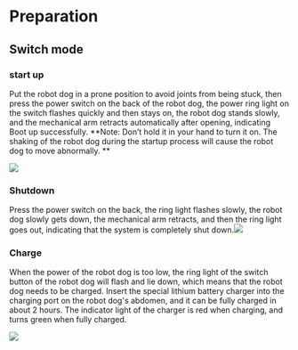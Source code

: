 ﻿---
sidebar_position: 7
sidebar_label: Preparation
---

# Preparation

## Switch mode

### start up

Put the robot dog in a prone position to avoid joints from being stuck, then press the power switch on the back of the robot dog, the power ring light on the switch flashes quickly and then stays on, the robot dog stands slowly, and the mechanical arm retracts automatically after opening, indicating Boot up successfully. **Note: Don’t hold it in your hand to turn it on. The shaking of the robot dog during the startup process will cause the robot dog to move abnormally. **

![](https://wiki-media-ef.oss-cn-hongkong.aliyuncs.com//images/microbit-xgo-lite2-detection-01.gif)

### Shutdown

Press the power switch on the back, the ring light flashes slowly, the robot dog slowly gets down, the mechanical arm retracts, and then the ring light goes out, indicating that the system is completely shut down.![](https://wiki-media-ef.oss-cn-hongkong.aliyuncs.com//images/microbit-xgo-lite2-detection-02.gif)

### Charge

When the power of the robot dog is too low, the ring light of the switch button of the robot dog will flash and lie down, which means that the robot dog needs to be charged. Insert the special lithium battery charger into the charging port on the robot dog's abdomen, and it can be fully charged in about 2 hours. The indicator light of the charger is red when charging, and turns green when fully charged.

![](https://wiki-media-ef.oss-cn-hongkong.aliyuncs.com//images/microbit-xgo-lite-v2-dian-01.gif)
